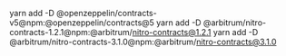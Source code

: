 yarn add -D @openzeppelin/contracts-v5@npm:@openzeppelin/contracts@5
yarn add -D @arbitrum/nitro-contracts-1.2.1@npm:@arbitrum/nitro-contracts@1.2.1
yarn add -D @arbitrum/nitro-contracts-3.1.0@npm:@arbitrum/nitro-contracts@3.1.0
